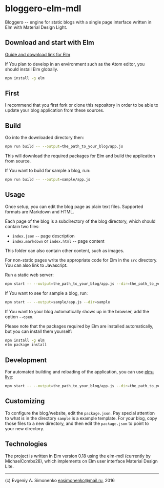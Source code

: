 # bloggero-elm-mdl

Bloggero -- engine for static blogs with a single page interface written in Elm
with Material Design Light.

## Download and start with Elm

[Guide and download link for Elm](https://guide.elm-lang.org/get_started.html)

If You plan to develop in an environment such as the Atom editor, you should
install Elm globally.

``` sh
npm install -g elm
```

## First

I recommend that you first fork or clone this repository in order to be able to
update your blog application from these sources.

## Build

Go into the downloaded directory then:

``` sh
npm run build -- --output=the_path_to_your_blog/app.js
```

This will download the required packages for Elm and build the application
from source.

If You want to build for sample a blog, run:

``` sh
npm run build -- --output=sample/app.js
```

## Usage

Once setup, you can edit the blog page as plain text files. Supported formats
are Markdown and HTML.

Each page of the blog is a subdirectory of the blog directory, which should
contain two files:

* `index.json` -- page description
* `index.markdown` or `index.html` -- page content

This folder can also contain other content, such as images.

For non-static pages write the appropriate code for Elm in the
`src` directory. You can also link to Javascript.

Run a static web server:

``` sh
npm start -- --output=the_path_to_your_blog/app.js --dir=the_path_to_your_blog
```

If You want to see for sample a blog, run:

``` sh
npm start -- --output=sample/app.js --dir=sample
```

If You want to your blog automatically shows up in the browser, add the option
`--open`.

Please note that the packages required by Elm are installed automatically, but
you can install them yourself:

``` sh
npm install -g elm
elm package install
```

## Development

For automated building and reloading of the application, you can use
[elm-live](https://github.com/tomekwi/elm-live):

``` sh
npm start -- --output=the_path_to_your_blog/app.js --dir=the_path_to_your_blog
```

## Customizing

To configure the blog/website, edit the `package.json`. Pay special attention to
what is in the directory `sample` is a example template. For your blog, copy
those files to a new directory, and then edit the `package.json` to point to
your new directory.

## Technologies

The project is written in Elm version 0.18 using the elm-mdl (currently by
MichaelCombs28), which implements on Elm user interface Material Design Lite.

---

(c) Evgeniy A. Simonenko <easimonenko@mail.ru>, 2016
